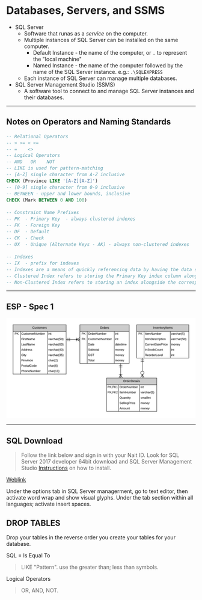 # Databases, Servers, and SSMS

- SQL Server
  - Software that runas as a *service* on the computer.
  - Multiple instances of SQL Server can be installed on the same computer.
    - Default Instance - the name of the computer, or `.` to represent the "local machine"
    - Named Instance - the name of the computer followed by the name of the SQL Server instance. e.g.: `.\SQLEXPRESS`
  - Each instance of SQL Server can manage multiple databases.
- SQL Server Management Studio (SSMS)
  - A software tool to connect to and manage SQL Server instances and their databases.

----

## Notes on Operators and Naming Standards

```sql
-- Relational Operators
-- > >= < <=
-- =    <>
-- Logical Operators
-- AND   OR    NOT
-- LIKE is used for pattern-matching
-- [A-Z] single character from A-Z inclusive
CHECK (Province LIKE '[A-Z][A-Z]')
-- [0-9] single character from 0-9 inclusive
-- BETWEEN - upper and lower bounds, inclusive
CHECK (Mark BETWEEN 0 AND 100)

-- Constraint Name Prefixes
-- PK  - Primary Key  - always clustered indexes
-- FK  - Foreign Key
-- DF  - Default
-- CK  - Check
-- UX  - Unique (Alternate Keys - AK) - always non-clustered indexes

-- Indexes
-- IX  - prefix for indexes
-- Indexes are a means of quickly referencing data by having the data sorted by the index.
-- Clustered Index refers to storing the Primary Key index column alongside the rest of the column data for the row.
-- Non-Clustered Index refers to storing an index alongside the corresponding PK index
```

----

## ESP - Spec 1

![Spec 1 ERD](ESP-PhysicalERD-Spec-1.png)

----
## SQL Download 

> Follow the link below and sign in with your Nait ID. Look for SQL Server 2017 developer 64bit download and SQL Server Management Studio [Instructions](https://dmit-1508.github.io/about/slides-installing-sql-server.html#/) on how to install.

[Weblink](https://portal.azure.com/?Microsoft_Azure_Education_correlationId=31368EAF3BFF60520441834B3A4C61B0&Microsoft_Azure_Education_newA4E=true#blade/Microsoft_Azure_Education/EducationMenuBlade/software)

Under the options tab in SQL Server managerment, go to text editor, then activate word wrap and show visual glyphs. Under the tab section within all languages; activate insert spaces.

## DROP TABLES
 Drop your tables in the reverse order you create your tables for your database.

 SQL
 = Is Equal To
 >LIKE "Pattern".
 > use the greater than; less than symbols.

 Logical Operators
 > OR,
 > AND,
 > NOT.
 